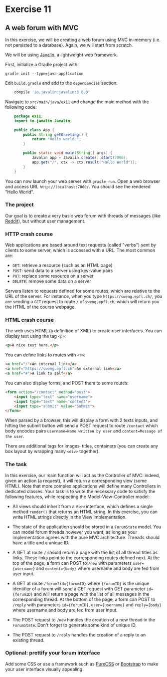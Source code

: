 # Exercise 11

## A web forum with MVC

In this exercise, we will be creating a web forum using MVC in-memory (i.e. not persisted to a database). Again, we will start from scratch.

We will be using [Javalin](https://javalin.io/), a lightweight web framework.

First, initialize a Gradle project with:

`gradle init --type=java-application`

Edit `build.gradle` and add to the `dependencies` section:

```groovy
    compile 'io.javalin:javalin:3.6.0'
```

Navigate to `src/main/java/ex11` and change the main method with the following code:

```java
    package ex11;
    import io.javalin.Javalin;

    public class App {
        public String getGreeting() {
            return "Hello world.";
        }

        public static void main(String[] args) {
            Javalin app = Javalin.create().start(7000);
            app.get("/", ctx -> ctx.result("Hello World"));
        }
    }
```

You can now launch your web server with `gradle run`. Open a web browser and access URL `http://localhost:7000/`. You should see the rendered "Hello World".


### The project

Our goal is to create a very basic web forum with threads of messages (like [Reddit](https://reddit.com)), but without user management.

### HTTP crash course

Web applications are based around text requests (called "verbs") sent by clients to some server, which is accessed with a URL. The most common are:

- `GET`: retrieve a resource (such as an HTML page)
- `POST`: send data to a server using key-value pairs
- `PUT`: replace some resource on a server
- `DELETE`: remove some data on a server

Servers listen to requests defined for some routes, which are relative to the URL of the server. For instance, when you type `https://sweng.epfl.ch/`, you are sending a `GET` request to route `/` of `sweng.epfl.ch`, which will return you the HTML of the course webpage.

### HTML crash course

The web uses HTML (a definition of XML) to create user interfaces. You can display text using the tag `<p>`:

```html
<p>A nice text here.</p>
```

You can define links to routes with `<a>`:

```html
<a href="/">An internal link</a>
<a href="https://sweng.epfl.ch">An external link</a>
<a href="#">A link to self</a>
```

You can also display forms, and POST them to some routes:

```html
<form action="/contact" method="post">
    <input type="text" name="username">
    <input type="text" name="content">
    <input type="submit" value="Submit">
</form>
```

When parsed by a browser, this will display a form with 2 texts inputs, and hitting the submit button will send a POST request to route `/contact` which body encodes pairs `username=Name written by user` and `content=Message of the user`.

There are additional tags for images, titles, containers (you can create any box layout by wrapping many `<div>` together).

### The task

In this exercise, our main function will act as the Controller of MVC: indeed, given an action (a request), it will return a corresponding view (some HTML). Note that more complex applications will define many Controllers in dedicated classes. Your task is to write the necessary code to satisfy the following features, while respecting the Model-View-Controller model:

- All views should inherit from a `View` interface, which defines a single method `render()` that returns an HTML string. In this exercise, you can write HTML strings directly in the View implementation.

- The state of the application should be stored in a `ForumState` model. You can model forum threads however you want, as long as your implementation agrees with the pure MVC architecture. Threads should have a title and a unique ID.

- A GET at route `/` should return a page with the list of all thread titles as links. These links point to the corresponding routes defined next. At the top of the page, a form can POST to `/new` with parameters `user={username}` and `content={body}` where username and body are fed from user input.

- A GET at route `/forum?id={forumID}` where `{forumID}` is the unique identifier of a forum will send a GET request with GET parameter `id={forumID}` and will return a page with the list of all messages in the corresponding thread. At the bottom of the page, a form can POST to `/reply` with parameters `id={forumID}`, `user={username}` and `reply={body}` where username and body are fed from user input.

- The POST request to `/new` handles the creation of a new thread in the `ForumState`. Don't forget to generate some kind of unique ID.

- The POST request to `/reply` handles the creation of a reply to an existing thread.

### Optional: prettify your forum interface

Add some CSS or use a framework such as [PureCSS](https://purecss.io/) or [Bootstrap](https://getbootstrap.com/) to make your user interface visually appealing.